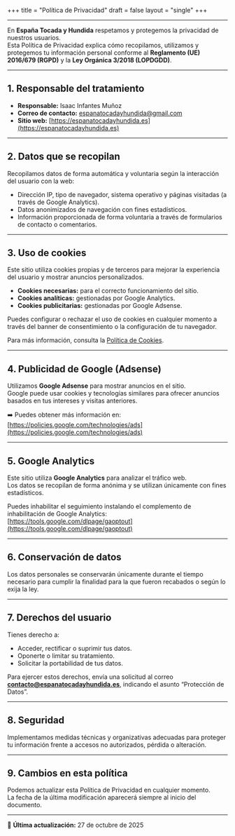 +++
title = "Política de Privacidad"
draft = false
layout = "single"
+++

---

En **España Tocada y Hundida** respetamos y protegemos la privacidad de nuestros usuarios.  
Esta Política de Privacidad explica cómo recopilamos, utilizamos y protegemos tu información personal conforme al **Reglamento (UE) 2016/679 (RGPD)** y la **Ley Orgánica 3/2018 (LOPDGDD)**.

---

## 1. Responsable del tratamiento

- **Responsable:** Isaac Infantes Muñoz  
- **Correo de contacto:** espanatocadayhundida@gmail.com  
- **Sitio web:** [https://espanatocadayhundida.es](https://espanatocadayhundida.es)

---

## 2. Datos que se recopilan

Recopilamos datos de forma automática y voluntaria según la interacción del usuario con la web:

- Dirección IP, tipo de navegador, sistema operativo y páginas visitadas (a través de Google Analytics).  
- Datos anonimizados de navegación con fines estadísticos.  
- Información proporcionada de forma voluntaria a través de formularios de contacto o comentarios.

---

## 3. Uso de cookies

Este sitio utiliza cookies propias y de terceros para mejorar la experiencia del usuario y mostrar anuncios personalizados.

- **Cookies necesarias:** para el correcto funcionamiento del sitio.  
- **Cookies analíticas:** gestionadas por Google Analytics.  
- **Cookies publicitarias:** gestionadas por Google Adsense.

Puedes configurar o rechazar el uso de cookies en cualquier momento a través del banner de consentimiento o la configuración de tu navegador.

Para más información, consulta la [Política de Cookies](/legal/politica-de-cookies/).

---

## 4. Publicidad de Google (Adsense)

Utilizamos **Google Adsense** para mostrar anuncios en el sitio.  
Google puede usar cookies y tecnologías similares para ofrecer anuncios basados en tus intereses y visitas anteriores.

➡️ Puedes obtener más información en:  
[https://policies.google.com/technologies/ads](https://policies.google.com/technologies/ads)

---

## 5. Google Analytics

Este sitio utiliza **Google Analytics** para analizar el tráfico web.  
Los datos se recopilan de forma anónima y se utilizan únicamente con fines estadísticos.

Puedes inhabilitar el seguimiento instalando el complemento de inhabilitación de Google Analytics:  
[https://tools.google.com/dlpage/gaoptout](https://tools.google.com/dlpage/gaoptout)

---

## 6. Conservación de datos

Los datos personales se conservarán únicamente durante el tiempo necesario para cumplir la finalidad para la que fueron recabados o según lo exija la ley.

---

## 7. Derechos del usuario

Tienes derecho a:

- Acceder, rectificar o suprimir tus datos.  
- Oponerte o limitar su tratamiento.  
- Solicitar la portabilidad de tus datos.

Para ejercer estos derechos, envía una solicitud al correo **contacto@espanatocadayhundida.es**, indicando el asunto “Protección de Datos”.

---

## 8. Seguridad

Implementamos medidas técnicas y organizativas adecuadas para proteger tu información frente a accesos no autorizados, pérdida o alteración.

---

## 9. Cambios en esta política

Podemos actualizar esta Política de Privacidad en cualquier momento.  
La fecha de la última modificación aparecerá siempre al inicio del documento.

---

📅 **Última actualización:** 27 de octubre de 2025
